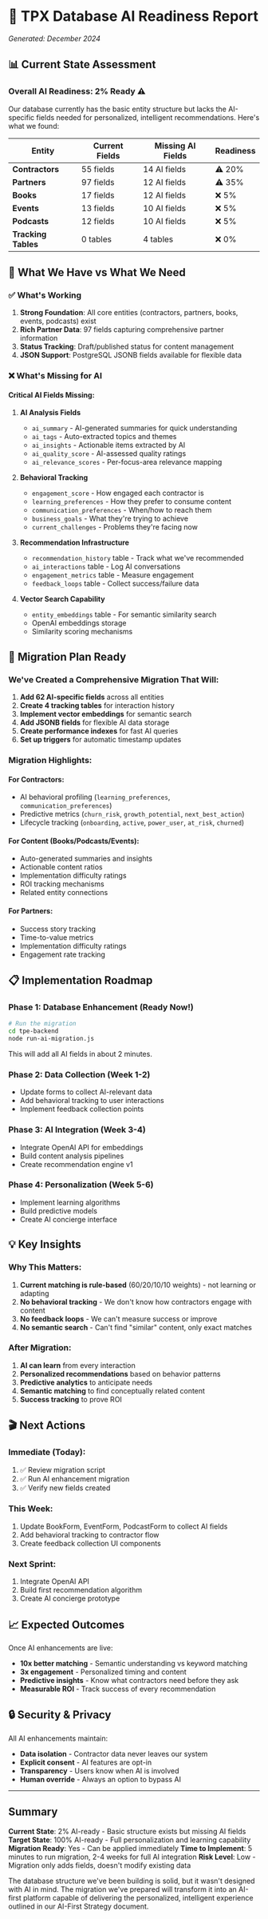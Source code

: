 # 🤖 TPX Database AI Readiness Report
*Generated: December 2024*

## 📊 Current State Assessment

### Overall AI Readiness: **2% Ready** ⚠️

Our database currently has the basic entity structure but lacks the AI-specific fields needed for personalized, intelligent recommendations. Here's what we found:

| Entity | Current Fields | Missing AI Fields | Readiness |
|--------|---------------|-------------------|-----------|
| **Contractors** | 55 fields | 14 AI fields | ⚠️ 20% |
| **Partners** | 97 fields | 12 AI fields | ⚠️ 35% |
| **Books** | 17 fields | 12 AI fields | ❌ 5% |
| **Events** | 13 fields | 10 AI fields | ❌ 5% |
| **Podcasts** | 12 fields | 10 AI fields | ❌ 5% |
| **Tracking Tables** | 0 tables | 4 tables | ❌ 0% |

## 🎯 What We Have vs What We Need

### ✅ What's Working
1. **Strong Foundation**: All core entities (contractors, partners, books, events, podcasts) exist
2. **Rich Partner Data**: 97 fields capturing comprehensive partner information
3. **Status Tracking**: Draft/published status for content management
4. **JSON Support**: PostgreSQL JSONB fields available for flexible data

### ❌ What's Missing for AI

#### Critical AI Fields Missing:
1. **AI Analysis Fields**
   - `ai_summary` - AI-generated summaries for quick understanding
   - `ai_tags` - Auto-extracted topics and themes
   - `ai_insights` - Actionable items extracted by AI
   - `ai_quality_score` - AI-assessed quality ratings
   - `ai_relevance_scores` - Per-focus-area relevance mapping

2. **Behavioral Tracking**
   - `engagement_score` - How engaged each contractor is
   - `learning_preferences` - How they prefer to consume content
   - `communication_preferences` - When/how to reach them
   - `business_goals` - What they're trying to achieve
   - `current_challenges` - Problems they're facing now

3. **Recommendation Infrastructure**
   - `recommendation_history` table - Track what we've recommended
   - `ai_interactions` table - Log AI conversations
   - `engagement_metrics` table - Measure engagement
   - `feedback_loops` table - Collect success/failure data

4. **Vector Search Capability**
   - `entity_embeddings` table - For semantic similarity search
   - OpenAI embeddings storage
   - Similarity scoring mechanisms

## 🚀 Migration Plan Ready

### We've Created a Comprehensive Migration That Will:

1. **Add 62 AI-specific fields** across all entities
2. **Create 4 tracking tables** for interaction history
3. **Implement vector embeddings** for semantic search
4. **Add JSONB fields** for flexible AI data storage
5. **Create performance indexes** for fast AI queries
6. **Set up triggers** for automatic timestamp updates

### Migration Highlights:

#### For Contractors:
- AI behavioral profiling (`learning_preferences`, `communication_preferences`)
- Predictive metrics (`churn_risk`, `growth_potential`, `next_best_action`)
- Lifecycle tracking (`onboarding`, `active`, `power_user`, `at_risk`, `churned`)

#### For Content (Books/Podcasts/Events):
- Auto-generated summaries and insights
- Actionable content ratios
- Implementation difficulty ratings
- ROI tracking mechanisms
- Related entity connections

#### For Partners:
- Success story tracking
- Time-to-value metrics
- Implementation difficulty ratings
- Engagement rate tracking

## 📋 Implementation Roadmap

### Phase 1: Database Enhancement (Ready Now!)
```bash
# Run the migration
cd tpe-backend
node run-ai-migration.js
```
This will add all AI fields in about 2 minutes.

### Phase 2: Data Collection (Week 1-2)
- Update forms to collect AI-relevant data
- Add behavioral tracking to user interactions
- Implement feedback collection points

### Phase 3: AI Integration (Week 3-4)
- Integrate OpenAI API for embeddings
- Build content analysis pipelines
- Create recommendation engine v1

### Phase 4: Personalization (Week 5-6)
- Implement learning algorithms
- Build predictive models
- Create AI concierge interface

## 💡 Key Insights

### Why This Matters:
1. **Current matching is rule-based** (60/20/10/10 weights) - not learning or adapting
2. **No behavioral tracking** - We don't know how contractors engage with content
3. **No feedback loops** - We can't measure success or improve
4. **No semantic search** - Can't find "similar" content, only exact matches

### After Migration:
1. **AI can learn** from every interaction
2. **Personalized recommendations** based on behavior patterns
3. **Predictive analytics** to anticipate needs
4. **Semantic matching** to find conceptually related content
5. **Success tracking** to prove ROI

## 🎬 Next Actions

### Immediate (Today):
1. ✅ Review migration script
2. ✅ Run AI enhancement migration
3. ✅ Verify new fields created

### This Week:
1. Update BookForm, EventForm, PodcastForm to collect AI fields
2. Add behavioral tracking to contractor flow
3. Create feedback collection UI components

### Next Sprint:
1. Integrate OpenAI API
2. Build first recommendation algorithm
3. Create AI concierge prototype

## 📈 Expected Outcomes

Once AI enhancements are live:
- **10x better matching** - Semantic understanding vs keyword matching
- **3x engagement** - Personalized timing and content
- **Predictive insights** - Know what contractors need before they ask
- **Measurable ROI** - Track success of every recommendation

## 🔒 Security & Privacy

All AI enhancements maintain:
- **Data isolation** - Contractor data never leaves our system
- **Explicit consent** - AI features are opt-in
- **Transparency** - Users know when AI is involved
- **Human override** - Always an option to bypass AI

---

## Summary

**Current State**: 2% AI-ready - Basic structure exists but missing AI fields
**Target State**: 100% AI-ready - Full personalization and learning capability
**Migration Ready**: Yes - Can be applied immediately
**Time to Implement**: 5 minutes to run migration, 2-4 weeks for full AI integration
**Risk Level**: Low - Migration only adds fields, doesn't modify existing data

The database structure we've been building is solid, but it wasn't designed with AI in mind. The migration we've prepared will transform it into an AI-first platform capable of delivering the personalized, intelligent experience outlined in our AI-First Strategy document.